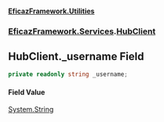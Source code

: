 #### [EficazFramework.Utilities](EficazFrameworkUtilities.md 'EficazFramework Utilities')
### [EficazFramework.Services](EficazFrameworkUtilities.md#EficazFramework.Services 'EficazFramework.Services').[HubClient](EficazFramework.Services/HubClient.md 'EficazFramework.Services.HubClient')

## HubClient._username Field

```csharp
private readonly string _username;
```

#### Field Value
[System.String](https://docs.microsoft.com/en-us/dotnet/api/System.String 'System.String')